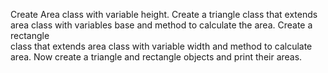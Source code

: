 Create Area class with variable height. Create a triangle class that extends area 
class with variables base and method to calculate the area. Create a rectangle       
class that extends area class with variable width and method to calculate area.
Now create a triangle and rectangle objects and print their areas.
